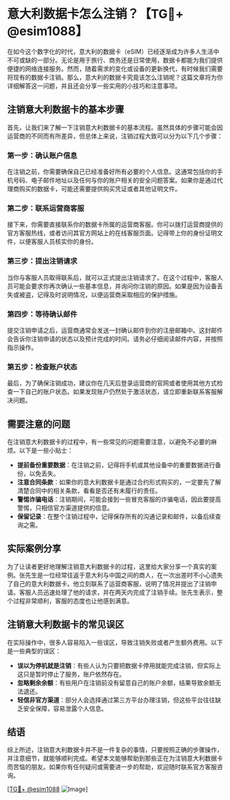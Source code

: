 # 意大利数据卡怎么注销？【TG💪+ @esim1088】

在如今这个数字化的时代，意大利的数据卡（eSIM）已经逐渐成为许多人生活中不可或缺的一部分。无论是用于旅行、商务还是日常使用，数据卡都能为我们提供便捷的网络连接服务。然而，随着需求的变化或设备的更新换代，有时候我们需要将现有的数据卡注销。那么，意大利的数据卡究竟该怎么注销呢？这篇文章将为你详细解答这一问题，并且还会分享一些实用的小技巧和注意事项。

## 注销意大利数据卡的基本步骤

首先，让我们来了解一下注销意大利数据卡的基本流程。虽然具体的步骤可能会因运营商的不同而有所差异，但总体上来说，注销过程大致可以分为以下几个步骤：

### 第一步：确认账户信息

在注销之前，你需要确保自己已经准备好所有必要的个人信息。这通常包括你的手机号码、电子邮件地址以及任何与你的账户相关的安全问题答案。如果你是通过代理商购买的数据卡，可能还需要提供购买凭证或者其他证明文件。

### 第二步：联系运营商客服

接下来，你需要直接联系你的数据卡所属的运营商客服。你可以拨打运营商提供的官方客服热线，或者访问其官方网站上的在线客服页面。记得带上你的身份证明文件，以便客服人员核实你的身份。

### 第三步：提出注销请求

当你与客服人员取得联系后，就可以正式提出注销请求了。在这个过程中，客服人员可能会要求你再次确认一些基本信息，并询问你注销的原因。如果是因为设备丢失或被盗，记得及时说明情况，以便运营商采取相应的保护措施。

### 第四步：等待确认邮件

提交注销申请之后，运营商通常会发送一封确认邮件到你的注册邮箱中。这封邮件会告诉你注销申请的状态以及预计完成的时间。请务必仔细阅读邮件内容，并按照指示操作。

### 第五步：检查账户状态

最后，为了确保注销成功，建议你在几天后登录运营商的官网或者使用其他方式检查一下自己的账户状态。如果发现账户仍然处于激活状态，请立即重新联系客服解决问题。

## 需要注意的问题

在注销意大利数据卡的过程中，有一些常见的问题需要注意，以避免不必要的麻烦。以下是一些小贴士：

- **提前备份重要数据**：在注销之前，记得将手机或其他设备中的重要数据进行备份，以免丢失。
- **注意合同条款**：如果你的意大利数据卡是通过合约形式购买的，一定要先了解清楚合同中的相关条款，看看是否还有未履行的责任。
- **警惕诈骗电话**：注销期间，可能会接到一些冒充客服的诈骗电话，因此要提高警惕，只相信官方渠道提供的信息。
- **保留记录**：在整个注销过程中，记得保存所有的沟通记录和邮件，以备后续查询之需。

## 实际案例分享

为了让读者更好地理解注销意大利数据卡的过程，这里给大家分享一个真实的案例。张先生是一位经常往返于意大利与中国之间的商人，在一次出差时不小心遗失了自己的意大利数据卡。他立刻联系了运营商客服，说明了情况并提出了注销申请。客服人员迅速处理了他的请求，并在两天内完成了注销手续。张先生表示，整个过程非常顺利，客服的态度也让他感到满意。

## 注销意大利数据卡的常见误区

在实际操作中，很多人容易陷入一些误区，导致注销失败或者产生额外费用。以下是一些典型的误区：

- **误以为停机就是注销**：有些人认为只要把数据卡停用就能完成注销，但实际上这只是暂时停止了服务，账户依然存在。
- **忽略剩余余额**：有些用户在注销前没有留意自己的账户余额，结果导致余额无法退还。
- **轻信非官方渠道**：部分人会选择通过第三方平台办理注销，但这些平台往往缺乏安全保障，容易泄露个人信息。

## 结语

综上所述，注销意大利数据卡并不是一件复杂的事情，只要按照正确的步骤操作，并注意细节，就能够顺利完成。希望本文能够帮助到那些正在为注销意大利数据卡而苦恼的朋友。如果你有任何疑问或需要进一步的帮助，欢迎随时联系官方客服咨询。

[[TG💪+ @esim1088](https://t.me/s/esim1088) ![Image](https://i.postimg.cc/4NQfJmqS/Snipaste-2025-05-13-00-14-12.png)]